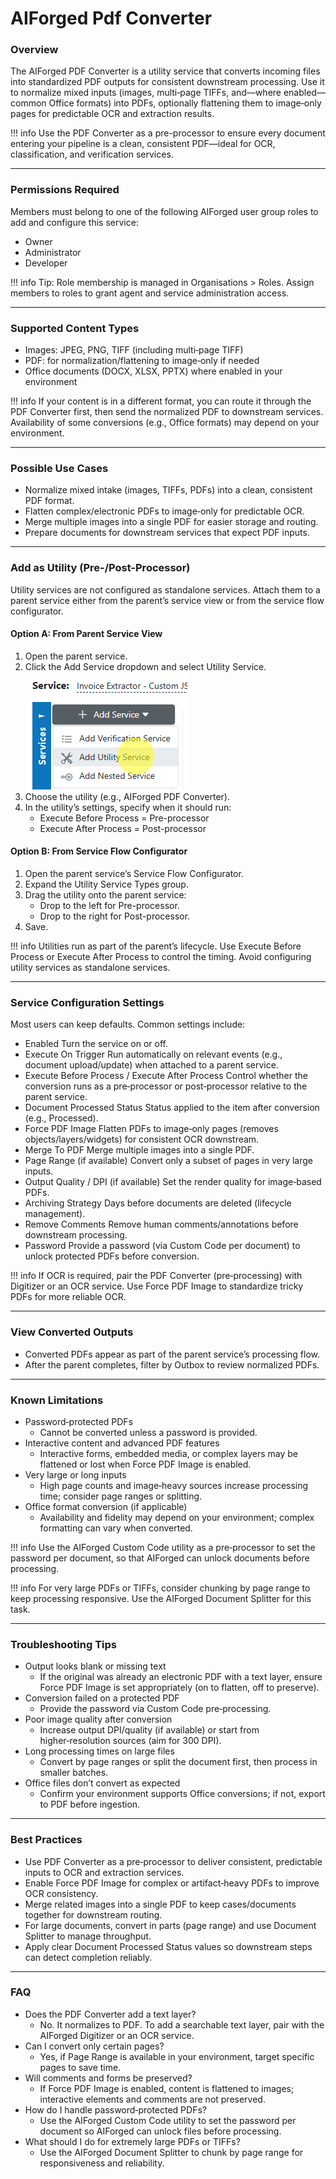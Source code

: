 # AIForged Pdf Converter

### Overview

The AIForged PDF Converter is a utility service that converts incoming files into standardized PDF outputs for consistent downstream processing. Use it to normalize mixed inputs (images, multi‑page TIFFs, and—where enabled—common Office formats) into PDFs, optionally flattening them to image‑only pages for predictable OCR and extraction results.

!!! info
    Use the PDF Converter as a pre-processor to ensure every document entering your pipeline is a clean, consistent PDF—ideal for OCR, classification, and verification services.

***

### Permissions Required

Members must belong to one of the following AIForged user group roles to add and configure this service:

* Owner
* Administrator
* Developer

!!! info
    Tip: Role membership is managed in Organisations > Roles. Assign members to roles to grant agent and service administration access.

***

### Supported Content Types

* Images: JPEG, PNG, TIFF (including multi‑page TIFF)
* PDF: for normalization/flattening to image‑only if needed
* Office documents (DOCX, XLSX, PPTX) where enabled in your environment

!!! info
    If your content is in a different format, you can route it through the PDF Converter first, then send the normalized PDF to downstream services. Availability of some conversions (e.g., Office formats) may depend on your environment.

***

### Possible Use Cases

* Normalize mixed intake (images, TIFFs, PDFs) into a clean, consistent PDF format.
* Flatten complex/electronic PDFs to image‑only for predictable OCR.
* Merge multiple images into a single PDF for easier storage and routing.
* Prepare documents for downstream services that expect PDF inputs.

***

### Add as Utility (Pre-/Post-Processor)

Utility services are not configured as standalone services. Attach them to a parent service either from the parent’s service view or from the service flow configurator.

#### Option A: From Parent Service View

1. Open the parent service.
2. Click the Add Service dropdown and select Utility Service.
   ![](../../assets/image%20%28288%29.png)&#x20;
3. Choose the utility (e.g., AIForged PDF Converter).
4. In the utility’s settings, specify when it should run:
   * Execute Before Process = Pre-processor
   * Execute After Process = Post-processor

#### Option B: From Service Flow Configurator

1. Open the parent service’s Service Flow Configurator.
2. Expand the Utility Service Types group.&#x20;
3. Drag the utility onto the parent service:
   * Drop to the left for Pre-processor.
   * Drop to the right for Post-processor.&#x20;
4. Save.

!!! info
    Utilities run as part of the parent’s lifecycle. Use Execute Before Process or Execute After Process to control the timing. Avoid configuring utility services as standalone services.

***

### Service Configuration Settings

Most users can keep defaults. Common settings include:

* Enabled
  Turn the service on or off.
* Execute On Trigger
  Run automatically on relevant events (e.g., document upload/update) when attached to a parent service.
* Execute Before Process / Execute After Process
  Control whether the conversion runs as a pre‑processor or post‑processor relative to the parent service.
* Document Processed Status
  Status applied to the item after conversion (e.g., Processed).
* Force PDF Image
  Flatten PDFs to image‑only pages (removes objects/layers/widgets) for consistent OCR downstream.
* Merge To PDF
  Merge multiple images into a single PDF.
* Page Range (if available)
  Convert only a subset of pages in very large inputs.
* Output Quality / DPI (if available)
  Set the render quality for image‑based PDFs.
* Archiving Strategy
  Days before documents are deleted (lifecycle management).
* Remove Comments
  Remove human comments/annotations before downstream processing.
* Password
  Provide a password (via Custom Code per document) to unlock protected PDFs before conversion.

!!! info
    If OCR is required, pair the PDF Converter (pre‑processing) with Digitizer or an OCR service. Use Force PDF Image to standardize tricky PDFs for more reliable OCR.

***

### View Converted Outputs

* Converted PDFs appear as part of the parent service’s processing flow.
* After the parent completes, filter by Outbox to review normalized PDFs.


***

### Known Limitations

* Password‑protected PDFs
  * Cannot be converted unless a password is provided.
* Interactive content and advanced PDF features
  * Interactive forms, embedded media, or complex layers may be flattened or lost when Force PDF Image is enabled.
* Very large or long inputs
  * High page counts and image‑heavy sources increase processing time; consider page ranges or splitting.
* Office format conversion (if applicable)
  * Availability and fidelity may depend on your environment; complex formatting can vary when converted.

!!! info
    Use the AIForged Custom Code utility as a pre‑processor to set the password per document, so that AIForged can unlock documents before processing.

!!! info
    For very large PDFs or TIFFs, consider chunking by page range to keep processing responsive. Use the AIForged Document Splitter for this task.

***

### Troubleshooting Tips

* Output looks blank or missing text
  * If the original was already an electronic PDF with a text layer, ensure Force PDF Image is set appropriately (on to flatten, off to preserve).
* Conversion failed on a protected PDF
  * Provide the password via Custom Code pre‑processing.
* Poor image quality after conversion
  * Increase output DPI/quality (if available) or start from higher‑resolution sources (aim for 300 DPI).
* Long processing times on large files
  * Convert by page ranges or split the document first, then process in smaller batches.
* Office files don’t convert as expected
  * Confirm your environment supports Office conversions; if not, export to PDF before ingestion.

***

### Best Practices

* Use PDF Converter as a pre‑processor to deliver consistent, predictable inputs to OCR and extraction services.
* Enable Force PDF Image for complex or artifact‑heavy PDFs to improve OCR consistency.
* Merge related images into a single PDF to keep cases/documents together for downstream routing.
* For large documents, convert in parts (page range) and use Document Splitter to manage throughput.
* Apply clear Document Processed Status values so downstream steps can detect completion reliably.

***

### FAQ

* Does the PDF Converter add a text layer?
  * No. It normalizes to PDF. To add a searchable text layer, pair with the AIForged Digitizer or an OCR service.
* Can I convert only certain pages?
  * Yes, if Page Range is available in your environment, target specific pages to save time.
* Will comments and forms be preserved?
  * If Force PDF Image is enabled, content is flattened to images; interactive elements and comments are not preserved.
* How do I handle password‑protected PDFs?
  * Use the AIForged Custom Code utility to set the password per document so AIForged can unlock files before processing.
* What should I do for extremely large PDFs or TIFFs?
  * Use the AIForged Document Splitter to chunk by page range for responsiveness and reliability.




